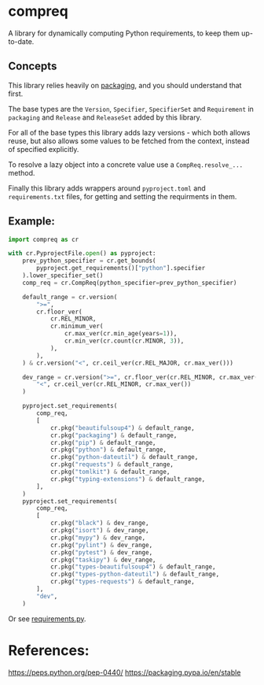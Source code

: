 # compreq

A library for dynamically computing Python requirements, to keep them up-to-date.

## Concepts

This library relies heavily on [packaging](https://packaging.pypa.io/en/stable/), and you should
understand that first.

The base types are the `Version`, `Specifier`, `SpecifierSet` and `Requirement` in `packaging` and
 `Release` and `ReleaseSet` added by this library.

For all of the base types this library adds lazy versions - which both allows reuse, but also allows
some values to be fetched from the context, instead of specified explicitly.

To resolve a lazy object into a concrete value use a `CompReq.resolve_...` method.

Finally this library adds wrappers around `pyproject.toml` and `requirements.txt` files, for getting
and setting the requirments in them.

## Example:

```python
import compreq as cr

with cr.PyprojectFile.open() as pyproject:
    prev_python_specifier = cr.get_bounds(
        pyproject.get_requirements()["python"].specifier
    ).lower_specifier_set()
    comp_req = cr.CompReq(python_specifier=prev_python_specifier)

    default_range = cr.version(
        ">=",
        cr.floor_ver(
            cr.REL_MINOR,
            cr.minimum_ver(
                cr.max_ver(cr.min_age(years=1)),
                cr.min_ver(cr.count(cr.MINOR, 3)),
            ),
        ),
    ) & cr.version("<", cr.ceil_ver(cr.REL_MAJOR, cr.max_ver()))

    dev_range = cr.version(">=", cr.floor_ver(cr.REL_MINOR, cr.max_ver())) & cr.version(
        "<", cr.ceil_ver(cr.REL_MINOR, cr.max_ver())
    )

    pyproject.set_requirements(
        comp_req,
        [
            cr.pkg("beautifulsoup4") & default_range,
            cr.pkg("packaging") & default_range,
            cr.pkg("pip") & default_range,
            cr.pkg("python") & default_range,
            cr.pkg("python-dateutil") & default_range,
            cr.pkg("requests") & default_range,
            cr.pkg("tomlkit") & default_range,
            cr.pkg("typing-extensions") & default_range,
        ],
    )
    pyproject.set_requirements(
        comp_req,
        [
            cr.pkg("black") & dev_range,
            cr.pkg("isort") & dev_range,
            cr.pkg("mypy") & dev_range,
            cr.pkg("pylint") & dev_range,
            cr.pkg("pytest") & dev_range,
            cr.pkg("taskipy") & dev_range,
            cr.pkg("types-beautifulsoup4") & default_range,
            cr.pkg("types-python-dateutil") & default_range,
            cr.pkg("types-requests") & default_range,
        ],
        "dev",
    )
```

Or see [requirements.py](https://github.com/jesnie/compreq/blob/main/requirements.py).


# References:

https://peps.python.org/pep-0440/
https://packaging.pypa.io/en/stable
